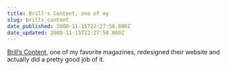 ```yaml
---
title: Brill's Content, one of my
slug: brills_content
date_published: 2000-11-15T22:27:50.000Z
date_updated: 2000-11-15T22:27:50.000Z
---
```


[Brill’s Content](http://www.brillscontent.com/), one of my favorite magazines, redesigned their website and actually did a pretty good job of it.

